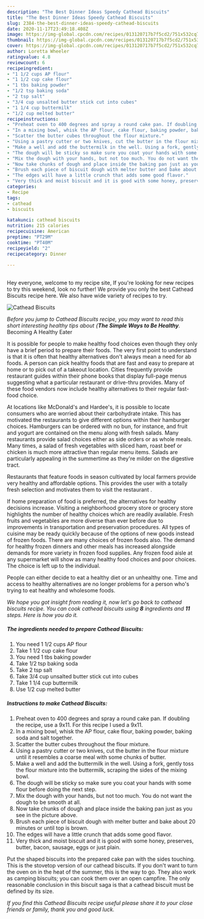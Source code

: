 ```yaml
---
description: "The Best Dinner Ideas Speedy Cathead Biscuits"
title: "The Best Dinner Ideas Speedy Cathead Biscuits"
slug: 2384-the-best-dinner-ideas-speedy-cathead-biscuits
date: 2020-11-17T23:49:18.408Z
image: https://img-global.cpcdn.com/recipes/013120717b7f5cd2/751x532cq70/cathead-biscuits-recipe-main-photo.jpg
thumbnail: https://img-global.cpcdn.com/recipes/013120717b7f5cd2/751x532cq70/cathead-biscuits-recipe-main-photo.jpg
cover: https://img-global.cpcdn.com/recipes/013120717b7f5cd2/751x532cq70/cathead-biscuits-recipe-main-photo.jpg
author: Loretta Wheeler
ratingvalue: 4.8
reviewcount: 6
recipeingredient:
- "1 1/2 cups AP flour"
- "1 1/2 cup cake flour"
- "1 tbs baking powder"
- "1/2 tsp baking soda"
- "2 tsp salt"
- "3/4 cup unsalted butter stick cut into cubes"
- "1 1/4 cup buttermilk"
- "1/2 cup melted butter"
recipeinstructions:
- "Preheat oven to 400 degrees and spray a round cake pan. If doubling the recipe, use a 9x11. For this recipe I used a 9x11."
- "In a mixing bowl, whisk the AP flour, cake flour, baking powder, baking soda and salt together."
- "Scatter the butter cubes throughout the flour mixture."
- "Using a pastry cutter or two knives, cut the butter in the flour mixture until it resembles a coarse meal with some chunks of butter."
- "Make a well and add the buttermilk in the well. Using a fork, gently toss the flour mixture into the buttermilk, scraping the sides of the mixing bowl."
- "The dough will be sticky so make sure you coat your hands with some flour before doing the next step."
- "Mix the dough with your hands, but not too much. You do not want the dough to be smooth at all."
- "Now take chunks of dough and place inside the baking pan just as you see in the picture above."
- "Brush each piece of biscuit dough with melter butter and bake about 20 minutes or until top is brown."
- "The edges will have a little crunch that adds some good flavor."
- "Very thick and moist biscuit and it is good with some honey, preserves, butter, bacon, sausage, eggs or just plain."
categories:
- Recipe
tags:
- cathead
- biscuits

katakunci: cathead biscuits 
nutrition: 215 calories
recipecuisine: American
preptime: "PT29M"
cooktime: "PT40M"
recipeyield: "2"
recipecategory: Dinner

---
```

<br>
Hey everyone, welcome to my recipe site, If you're looking for new recipes to try this weekend, look no further! We provide you only the best Cathead Biscuits recipe here. We also have wide variety of recipes to try.
<br>


![Cathead Biscuits](https://img-global.cpcdn.com/recipes/013120717b7f5cd2/751x532cq70/cathead-biscuits-recipe-main-photo.jpg)

<i>Before you jump to Cathead Biscuits recipe, you may want to read this short interesting healthy tips about {<strong>The Simple Ways to Be Healthy</strong>.</i>
Becoming A Healthy Eater

It is possible for people to make healthy food choices even though they only have a brief period to prepare their foods. The very first point to understand is that it is often that healthy alternatives don't always mean a need for ab foods. A person can pick healthy foods that are fast and easy to prepare at home or to pick out of a takeout location. Cities frequently provide restaurant guides within their phone books that display full-page menus suggesting what a particular restaurant or drive-thru provides. Many of these food vendors now include healthy alternatives to their regular fast-food choice.

At locations like McDonald's and Hardee's, it is possible to locate consumers who are worried about their carbohydrate intake.  This has motivated the restaurants to give different options within their hamburger choices. Hamburgers can be ordered with no bun, for instance, and fruit and yogurt are contained on the menu along with fresh salads. Many restaurants provide salad choices either as side orders or as whole meals. Many times, a salad of fresh vegetables with sliced ham, roast beef or chicken is much more attractive than regular menu items.  Salads are particularly appealing in the summertime as they're milder on the digestive tract.

Restaurants that feature foods in season cultivated by local farmers provide very healthy and affordable options.  This provides the user with a totally fresh selection and motivates them to visit the restaurant .

If home preparation of food is preferred, the alternatives for healthy decisions increase. Visiting a neighborhood grocery store or grocery store highlights the number of healthy choices which are readily available. Fresh fruits and vegetables are more diverse than ever before due to improvements in transportation and preservation procedures.  All types of cuisine may be ready quickly because of the options of new goods instead of frozen foods. There are many choices of frozen foods also. The demand for healthy frozen dinners and other meals has increased alongside demands for more variety in frozen food supplies. Any frozen food aisle at any supermarket will show as many healthy food choices and poor choices. The choice is left up to the individual.

People can either decide to eat a healthy diet or an unhealthy one. Time and access to healthy alternatives are no longer problems for a person who's trying to eat healthy and wholesome foods.


<i>We hope you got insight from reading it, now let's go back to cathead biscuits recipe. You can cook cathead biscuits using <strong>8</strong> ingredients and <strong>11</strong> steps. Here is how you do it.
</i>

##### The ingredients needed to prepare Cathead Biscuits:

1. You need 1 1/2 cups AP flour
1. Take 1 1/2 cup cake flour
1. You need 1 tbs baking powder
1. Take 1/2 tsp baking soda
1. Take 2 tsp salt
1. Take 3/4 cup unsalted butter stick cut into cubes
1. Take 1 1/4 cup buttermilk
1. Use 1/2 cup melted butter


##### Instructions to make Cathead Biscuits:

1. Preheat oven to 400 degrees and spray a round cake pan. If doubling the recipe, use a 9x11. For this recipe I used a 9x11.
1. In a mixing bowl, whisk the AP flour, cake flour, baking powder, baking soda and salt together.
1. Scatter the butter cubes throughout the flour mixture.
1. Using a pastry cutter or two knives, cut the butter in the flour mixture until it resembles a coarse meal with some chunks of butter.
1. Make a well and add the buttermilk in the well. Using a fork, gently toss the flour mixture into the buttermilk, scraping the sides of the mixing bowl.
1. The dough will be sticky so make sure you coat your hands with some flour before doing the next step.
1. Mix the dough with your hands, but not too much. You do not want the dough to be smooth at all.
1. Now take chunks of dough and place inside the baking pan just as you see in the picture above.
1. Brush each piece of biscuit dough with melter butter and bake about 20 minutes or until top is brown.
1. The edges will have a little crunch that adds some good flavor.
1. Very thick and moist biscuit and it is good with some honey, preserves, butter, bacon, sausage, eggs or just plain.


Put the shaped biscuits into the prepared cake pan with the sides touching. This is the stovetop version of our cathead biscuits. If you don&#39;t want to turn the oven on in the heat of the summer, this is the way to go. They also work as camping biscuits; you can cook them over an open campfire. The only reasonable conclusion in this biscuit saga is that a cathead biscuit must be defined by its size. 

<i>If you find this Cathead Biscuits recipe useful please share it to your close friends or family, thank you and good luck.</i>
